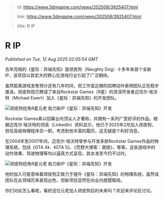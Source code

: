 > id: https://www.3dmgame.com/news/202508/3925407.html

> link: https://www.3dmgame.com/news/202508/3925407.html

> title: R IP

# R IP
_Published on Tue, 12 Aug 2025 02:05:54 GMT_

去年亮相的《星际：异端先知》是顽皮狗（Naughty Dog）十多年来首个全新IP，该项目以其宏大的野心在游戏行业引起了广泛期待。

虽然距离游戏发售预计还有几年时间，但工作室近期的招聘动作表明团队正在稳步推进。顽皮狗现已聘请了来自Rockstar Games（R星）的资深开发者迈克尔·埃沃特（Michael Ewert）加入《星际：异端先知》的开发团队。

![顽皮狗挖角R星元老 助力新IP《星际：异端先知》开发](https://img.3dmgame.com/uploads/images/news/20250812/1754964301_690905_png_r.webp)

Rockstar Games素以招募业内顶尖人才著称，并拥有一系列广受好评的作品。根据迈克尔·埃沃特的领英（LinkedIn）资料显示，他已于2025年2月加入顽皮狗，担任高级物理程序员一职。考虑到他丰富的履历，这无疑是个利好消息。

在2004年至2007年间，迈克尔·埃沃特曾参与开发多款Rockstar Games作品的物理系统，包括《GTA 4》、《GTA 5》、《荒野大镖客：救赎》，等等。这些游戏中的动作效果、驾驶物理等均以逼真方式呈现，其水准至今仍不过时。

![顽皮狗挖角R星元老 助力新IP《星际：异端先知》开发](https://img.3dmgame.com/uploads/images/news/20250812/1754964301_901721_png_r.webp)

他的加入可能意味着顽皮狗正致力于提升《星际：异端先知》的物理系统，虽然该团队在此领域历来表现出色，但新项目显然在向业内翘楚取经。

你们对此怎么看呢，看好这位元老加入顽皮狗后的未来吗？欢迎来评论区讨论。
